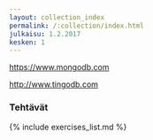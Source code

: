 ```yaml
---
layout: collection_index
permalink: /:collection/index.html
julkaisu: 1.2.2017
kesken: 1
---
```


<https://www.mongodb.com>

<http://www.tingodb.com>

### Tehtävät


{% include exercises_list.md %}